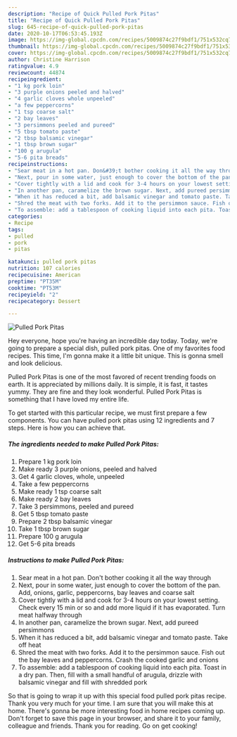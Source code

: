 ```yaml
---
description: "Recipe of Quick Pulled Pork Pitas"
title: "Recipe of Quick Pulled Pork Pitas"
slug: 645-recipe-of-quick-pulled-pork-pitas
date: 2020-10-17T06:53:45.193Z
image: https://img-global.cpcdn.com/recipes/5009874c27f9bdf1/751x532cq70/pulled-pork-pitas-recipe-main-photo.jpg
thumbnail: https://img-global.cpcdn.com/recipes/5009874c27f9bdf1/751x532cq70/pulled-pork-pitas-recipe-main-photo.jpg
cover: https://img-global.cpcdn.com/recipes/5009874c27f9bdf1/751x532cq70/pulled-pork-pitas-recipe-main-photo.jpg
author: Christine Harrison
ratingvalue: 4.9
reviewcount: 44874
recipeingredient:
- "1 kg pork loin"
- "3 purple onions peeled and halved"
- "4 garlic cloves whole unpeeled"
- "a few peppercorns"
- "1 tsp coarse salt"
- "2 bay leaves"
- "3 persimmons peeled and pureed"
- "5 tbsp tomato paste"
- "2 tbsp balsamic vinegar"
- "1 tbsp brown sugar"
- "100 g arugula"
- "5-6 pita breads"
recipeinstructions:
- "Sear meat in a hot pan. Don&#39;t bother cooking it all the way through"
- "Next, pour in some water, just enough to cover the bottom of the pan. Add, onions, garlic, peppercorns, bay leaves and coarse salt"
- "Cover tightly with a lid and cook for 3-4 hours on your lowest setting. Check every 15 min or so and add more liquid if it has evaporated. Turn meat halfway through"
- "In another pan, caramelize the brown sugar. Next, add pureed persimmons"
- "When it has reduced a bit, add balsamic vinegar and tomato paste. Take off heat"
- "Shred the meat with two forks. Add it to the persimmon sauce. Fish out the bay leaves and peppercorns. Crash the cooked garlic and onions"
- "To assemble: add a tablespoon of cooking liquid into each pita. Toast in a dry pan. Then, fill with a small handful of arugula, drizzle with balsamic vinegar and fill with shredded pork"
categories:
- Recipe
tags:
- pulled
- pork
- pitas

katakunci: pulled pork pitas 
nutrition: 107 calories
recipecuisine: American
preptime: "PT35M"
cooktime: "PT53M"
recipeyield: "2"
recipecategory: Dessert

---
```



![Pulled Pork Pitas](https://img-global.cpcdn.com/recipes/5009874c27f9bdf1/751x532cq70/pulled-pork-pitas-recipe-main-photo.jpg)

Hey everyone, hope you're having an incredible day today. Today, we're going to prepare a special dish, pulled pork pitas. One of my favorites food recipes. This time, I'm gonna make it a little bit unique. This is gonna smell and look delicious.



Pulled Pork Pitas is one of the most favored of recent trending foods on earth. It is appreciated by millions daily. It is simple, it is fast, it tastes yummy. They are fine and they look wonderful. Pulled Pork Pitas is something that I have loved my entire life.


To get started with this particular recipe, we must first prepare a few components. You can have pulled pork pitas using 12 ingredients and 7 steps. Here is how you can achieve that.

<!--inarticleads1-->

##### The ingredients needed to make Pulled Pork Pitas:

1. Prepare 1 kg pork loin
1. Make ready 3 purple onions, peeled and halved
1. Get 4 garlic cloves, whole, unpeeled
1. Take a few peppercorns
1. Make ready 1 tsp coarse salt
1. Make ready 2 bay leaves
1. Take 3 persimmons, peeled and pureed
1. Get 5 tbsp tomato paste
1. Prepare 2 tbsp balsamic vinegar
1. Take 1 tbsp brown sugar
1. Prepare 100 g arugula
1. Get 5-6 pita breads




<!--inarticleads2-->

##### Instructions to make Pulled Pork Pitas:

1. Sear meat in a hot pan. Don&#39;t bother cooking it all the way through
1. Next, pour in some water, just enough to cover the bottom of the pan. Add, onions, garlic, peppercorns, bay leaves and coarse salt
1. Cover tightly with a lid and cook for 3-4 hours on your lowest setting. Check every 15 min or so and add more liquid if it has evaporated. Turn meat halfway through
1. In another pan, caramelize the brown sugar. Next, add pureed persimmons
1. When it has reduced a bit, add balsamic vinegar and tomato paste. Take off heat
1. Shred the meat with two forks. Add it to the persimmon sauce. Fish out the bay leaves and peppercorns. Crash the cooked garlic and onions
1. To assemble: add a tablespoon of cooking liquid into each pita. Toast in a dry pan. Then, fill with a small handful of arugula, drizzle with balsamic vinegar and fill with shredded pork




So that is going to wrap it up with this special food pulled pork pitas recipe. Thank you very much for your time. I am sure that you will make this at home. There's gonna be more interesting food in home recipes coming up. Don't forget to save this page in your browser, and share it to your family, colleague and friends. Thank you for reading. Go on get cooking!
